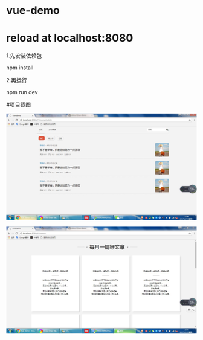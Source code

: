 # vue-demo

# reload at localhost:8080

1.先安装依赖包

npm install

2.再运行

npm run dev

#项目截图

![Image text](https://github.com/minru-li/vue-demo/blob/master/static/demo-cut1.JPG)

![Image text](https://github.com/minru-li/vue-demo/blob/master/static/demo-cut2.JPG)
